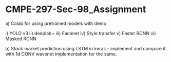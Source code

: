 # CMPE-297-Sec-98_Assignment

a) Colab for using pretrained models with demo

i) YOLO v3
ii) deeplab+
iii) Facenet
iv) Style transfer
v) Faster RCNN
vi) Masked RCNN

b) Stock market prediction using LSTM in keras - implement and compare it with 1d CONV wavenet implementation for the same.
